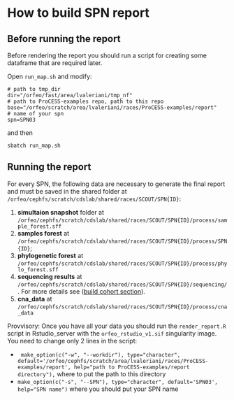 # How to build SPN report

## Before running the report
Before rendering the report you should run a script for creating some dataframe that are required later.

Open `run_map.sh` and modify:
```
# path to tmp_dir
dir="/orfeo/fast/area/lvaleriani/tmp_nf"
# path to ProCESS-examples repo, path to this repo
base="/orfeo/scratch/area/lvaleriani/races/ProCESS-examples/report"
# name of your spn
spn=SPN03
```

and then 
```
sbatch run_map.sh
```


## Running the report
For every SPN, the following data are necessary to generate the final report and must be saved in the shared folder at `/orfeo/cephfs/scratch/cdslab/shared/races/SCOUT/SPN{ID}`:

1. **simultaion snapshot** folder at `/orfeo/cephfs/scratch/cdslab/shared/races/SCOUT/SPN{ID}/process/sample_forest.sff`
2. **samples forest** at `/orfeo/cephfs/scratch/cdslab/shared/races/SCOUT/SPN{ID}/process/SPN{ID}`;
3. **phylogenetic forest** at `/orfeo/cephfs/scratch/cdslab/shared/races/SCOUT/SPN{ID}/process/phylo_forest.sff`
4. **sequencing results** at `/orfeo/cephfs/scratch/cdslab/shared/races/SCOUT/SPN{ID}/sequencing/`. For more details see ([build cohort section](https://github.com/caravagnalab/ProCESS-examples/blob/main/build_cohorts/README.md)).
5. **cna_data** at `/orfeo/cephfs/scratch/cdslab/shared/races/SCOUT/SPN{ID}/process/cna_data`

Provvisory:
Once you have all your data you should run the `render_report.R` script in Rstudio_server with the `orfeo_rstudio_v1.sif` singularity image.
You need to change only 2 lines in the script:
- `  make_option(c("-w", "--workdir"), type="character", default='/orfeo/cephfs/scratch/area/lvaleriani/races/ProCESS-examples/report', help="path to ProCESS-examples/report directory"),
` where to put the path to this directory
- `make_option(c("-s", "--SPN"), type="character", default='SPN03', help="SPN name")` where you should put your SPN name

